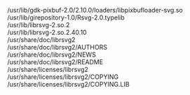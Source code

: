 /usr/lib/gdk-pixbuf-2.0/2.10.0/loaders/libpixbufloader-svg.so  
/usr/lib/girepository-1.0/Rsvg-2.0.typelib  
/usr/lib/librsvg-2.so.2  
/usr/lib/librsvg-2.so.2.40.10  
/usr/share/doc/librsvg2  
/usr/share/doc/librsvg2/AUTHORS  
/usr/share/doc/librsvg2/NEWS  
/usr/share/doc/librsvg2/README  
/usr/share/licenses/librsvg2  
/usr/share/licenses/librsvg2/COPYING  
/usr/share/licenses/librsvg2/COPYING.LIB  
